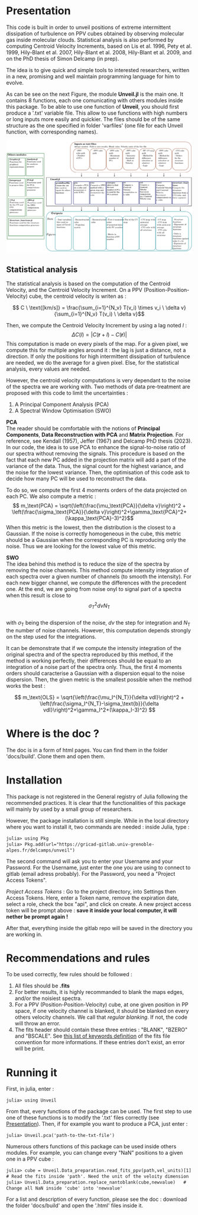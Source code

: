 

# Presentation 
This code is built in order to unveil positions of extreme intermittent dissipation of turbulence on PPV cubes obtained by observing molecular gas inside molecular clouds. Statistical analysis is also performed by computing Centroid Velocity Increments, based on Lis et al. 1996, Pety et al. 1999, Hily-Blant et al. 2007, Hily-Blant et al. 2008, Hily-Blant et al. 2009, and on the PhD thesis of Simon Delcamp (in prep).

The idea is to give quick and simple tools to interested researchers, written in a new, promising and well maintain programming language for him to evolve. 

As can be see on the next Figure, the module **Unveil.jl** is the main one. It contains 8 functions, each one comunicating with others modules inside this package. To be able to use one function of **Unveil**, you should first produce a '.txt' variable file. This allow to use functions with high numbers or long inputs more easily and quickier. The files should be of the same structure as the one specified in folder 'varfiles' (one file for each Unveil function, with corresponding names). 


![Structuration of the code](docs/build/assets/codestructure.png)

## Statistical analysis
The statistical analysis is based on the computation of the Centroid Velocity, and the Centroid Velocity Increment. On a PPV (Position-Position-Velocity) cube, the centroid velocity is writen as :

  $$  C \ \text{[km/s]} = \frac{\sum_{i=1}^{N_v} T(v_i) \times v_i \ \delta v}{\sum_{i=1}^{N_v} T(v_i) \ \delta v}$$

Then, we compute the Centroid Velocity Increment by using a lag noted $l$ :
$$\Delta C(l) = |C(\textbf{r}+l)-C(\textbf{r}) |$$
This computation is made on every pixels of the map. For a given pixel, we compute this for multiple angles around it : the lag is just a distance, not a direction. If only the positions for high intermittent dissipation of turbulence are needed, we do the average for a given pixel. Else, for the statistical analysis, every values are needed. 

However, the centroid velocity computations is very dependant to the noise of the spectra we are working with. Two methods of data pre-treatment are proposed with this code to limit the uncertainties :
1. A Principal Component Analysis (PCA)
2. A Spectral Window Optimisation (SWO)

**PCA** \
The reader should be comfortable with the notions of **Principal Components**, **Data Reconstruction with PCA** and **Matrix Projection**. For reference, see Kendall (1957), Jeffer (1967) and Delcamp PhD thesis (2023). In our code, the idea is to use PCA to enhance the signal-to-noise ratio of our spectra without removing the signals. This procedure is based on the fact that each new PC added in the projection matrix will add a part of the variance of the data. Thus, the signal count for the highest variance, and the noise for the lowest variance. Then, the optimisation of this code ask to decide how many PC will be used to reconstruct the data. 

To do so, we compute the first 4 moments orders of the data projected on each PC. We also compute a metric :
  $$  m_\text{PCA} =  \sqrt{\left(\frac{\mu_\text{PCA}}{\delta v}\right)^2 + \left(\frac{\sigma_\text{PCA}}{\delta v}\right)^2+\gamma_\text{PCA}^2+(\kappa_\text{PCA}-3)^2}$$
When this metric is the lowest, then the distribution is the closest to a Gaussian. If the noise is correctly homogeneous in the cube, this metric should be a Gaussian when the corresponding PC is reproducing only the noise.  Thus we are looking for the lowest value of this metric.



**SWO** \
The idea behind this method is to reduce the size of the spectra by removing the noise channels. This method compute intensity integration of each spectra over a given number of channels (to smooth the intensity). For each new bigger channel, we compute the differences with the precedent one. At the end, we are going from noise onyl to signal part of a spectra when this result is close to $$\sigma_T^2 dv N_\text{T}$$  
with $\sigma_\text{T}$ being the dispersion of the noise, $dv$ the step for integration and $N_\text{T}$ the number of noise channels. However, this computation depends strongly on the step used for the integrations.

It can be demonstrate that if we compute the intensity integration of the original spectra and of the spectra reproduced by this method, if the method is working perfectly, their differences should be equal to an integration of a noise part of the spectra only. Thus, the first 4 moments orders should caracterise a Gaussian with a dispersion equal to the noise dispersion. Then, the given metric is the smallest possible when the method works the best :

$$   m_\text{OLS} =  \sqrt{\left(\frac{\mu_I^{N_T}}{\delta vdI}\right)^2 + \left(\frac{\sigma_I^{N_T}-\sigma_\text{b}}{\delta vdI}\right)^2+\gamma_I^2+(\kappa_I-3)^2} $$

# Where is the doc ?
The doc is in a form of html pages. You can find them in the folder 'docs/build'. Clone them and open them.

# Installation
This package is not registered in the General registry of Julia following the recommended practices. It is clear that the functionalities of this package will mainly by used by a small group of researchers. 

However, the package installation is still simple. While in the local directory where you want to install it, two commands are needed : inside Julia, type :

```
julia> using Pkg
julia> Pkg.add(url="https://gricad-gitlab.univ-grenoble-alpes.fr/delcamps/unveil")
```

The second command will ask you to enter your Username and your Password. For the Username, just enter the one you are using to connect to gitlab (email adress probably). For the Password, you need a "Project Access Tokens". 

*Project Access Tokens* :
Go to the project directory, into Settings then Access Tokens. Here, enter a Token name, remove the expiration date, select a role, check the box "api", and click on create. A new project access token will be prompt above : **save it inside your local computer, it will nether be prompt again !**

After that, everything inside the gitlab repo will be saved in the directory you are working in. 


# Recommendations and rules

To be used correctly, few rules should be followed : 
1. All files should be **.fits**
2. For better results, it is highly recommanded to blank the maps edges, and/or the noisiest spectra. 
3. For a PPV (Position-Position-Velocity) cube, at one given position in PP space, if one velocity channel is blanked, it should be blanked on every others velocity channels. We call that *regular blanking*. If not, the code will throw an error. 
4. The fits header should contain these three entries : "BLANK", "BZERO" and "BSCALE". See [this list of keywords definition](https://heasarc.gsfc.nasa.gov/docs/fcg/standard_dict.html) of the fits file convention for more informations. If these entries don't exist, an error will be print.




# Running it


First, in julia, enter : 
```
julia> using Unveil
```

From that, every functions of the package can be used. The first step to use one of these functions is to modify the '.txt' files correctly (see [Presentation](#Presentation)). Then, if for example you want to produce a PCA, just enter :
```
julia> Unveil.pca('path-to-the-txt-file')
```


Numerous others functions of this package can be used inside others modules. For example, you can change every "NaN" positions to a given one in a PPV cube : 
```
julia> cube = Unveil.Data_preparation.read_fits_ppv(path,vel_units)[1]   # Read the fits inside 'path'. Need the unit of the veloity dimension
julia> Unveil.Data_preparation.replace_nantoblank(cube,newvalue)   # Change all NaN inside 'cube' into 'newvalue'
```

For a list and description of every function, please see the doc : download the folder 'docs/build' and open the '.html' files inside it. 





